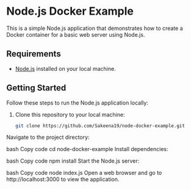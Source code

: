 # Node.js Docker Example

This is a simple Node.js application that demonstrates how to create a Docker container for a basic web server using Node.js.

## Requirements

- [Node.js](https://nodejs.org/) installed on your local machine.

## Getting Started

Follow these steps to run the Node.js application locally:

1. Clone this repository to your local machine:

   ```bash
   git clone https://github.com/Sakeena19/node-docker-example.git
Navigate to the project directory:

bash
Copy code
cd node-docker-example
Install dependencies:

bash
Copy code
npm install
Start the Node.js server:

bash
Copy code
node index.js
Open a web browser and go to http://localhost:3000 to view the application.
